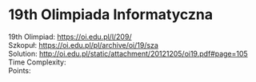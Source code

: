 # 19th Olimpiada Informatyczna
19th Olimpiad: https://oi.edu.pl/l/209/<br />
Szkopuł: https://oi.edu.pl/pl/archive/oi/19/sza <br />
Solution: http://oi.edu.pl/static/attachment/20121205/oi19.pdf#page=105 <br />
Time Complexity: <br />
Points:  <br />